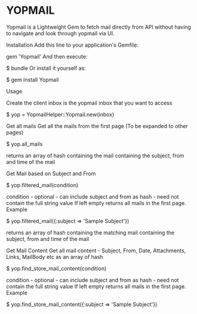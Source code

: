# YOPMAIL
Yopmail is a Lightweight Gem to fetch mail directly from API without having to navigate and look through yopmail via UI.

Installation
Add this line to your application's Gemfile:

gem 'Yopmail'
And then execute:

$ bundle
Or install it yourself as:

$ gem install Yopmail

Usage

Create the client 
inbox is the yopmail inbox that you want to access

$ yop = YopmailHelper::Yopmail.new(inbox)

Get all mails 
Get all the mails from the first page (To be expanded to other pages)

$ yop.all_mails

returns an array of hash containing the mail containing the subject, from and time of the mail

Get Mail based on Subject and From

$ yop.filtered_mail(condition)

condition - optional - can include subject and from as hash - need not contain the full string value
If left empty returns all mails in the first page.
Example 

$ yop.filtered_mail({:subject => 'Sample Subject'})

returns an array of hash containing the matching mail containing the subject, from and time of the mail

Get Mail Content
Get all mail content - Subject, From, Date, Attachments, Links, MailBody etc as an array of hash

$ yop.find_store_mail_content(condition)

condition - optional - can include subject and from as hash - need not contain the full string value
If left empty returns all mails in the first page.
Example 

$ yop.find_store_mail_content({:subject => 'Sample Subject'})
